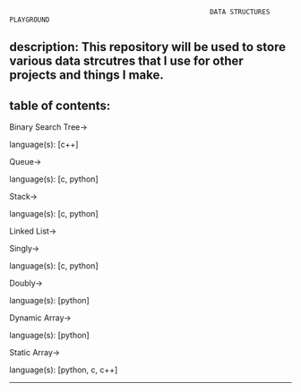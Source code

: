                                                       DATA STRUCTURES PLAYGROUND
                                                      
description: This repository will be used to store various data strcutres 
             that I use for other projects and things I make.
--------------------------------------------------------------------------



table of contents:
-------------------------------------------
  Binary Search Tree->
  
  language(s):
    [c++]

  Queue->

  language(s):
    [c, python]
      
  Stack->
  
  language(s):
    [c, python]
    
  Linked List->
  
  Singly->
    
  language(s):
    [c, python]
  
  Doubly->
  
  language(s):
    [python]

  Dynamic Array->

  language(s):
    [python]

  Static Array->

  language(s):
    [python, c, c++]


    
    
--------------------------------------------
